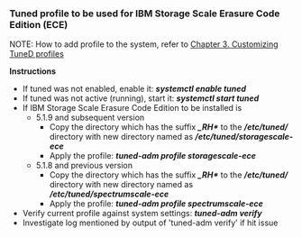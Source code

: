 ### Tuned profile to be used for IBM Storage Scale Erasure Code Edition (ECE)


NOTE: How to add profile to the system, refer to [Chapter 3. Customizing TuneD profiles](https://access.redhat.com/documentation/en-us/red_hat_enterprise_linux/8/html/monitoring_and_managing_system_status_and_performance/customizing-tuned-profiles_monitoring-and-managing-system-status-and-performance)




**Instructions**
- If tuned was not enabled, enable it: ***systemctl enable tuned***
- If tuned was not active (running), start it: ***systemctl start tuned***
- If IBM Storage Scale Erasure Code Edition to be installed is
  - 5.1.9 and subsequent version
    - Copy the directory which has the suffix ***_RH\**** to the ***/etc/tuned/*** directory with new directory named as ***/etc/tuned/storagescale-ece***
    - Apply the profile: ***tuned-adm profile storagescale-ece***
  - 5.1.8 and previous version
    - Copy the directory which has the suffix ***_RH\**** to the ***/etc/tuned/*** directory with new directory named as ***/etc/tuned/spectrumscale-ece***
    - Apply the profile: ***tuned-adm profile spectrumscale-ece***
- Verify current profile against system settings: ***tuned-adm verify***
- Investigate log mentioned by output of 'tuned-adm verify' if hit issue

